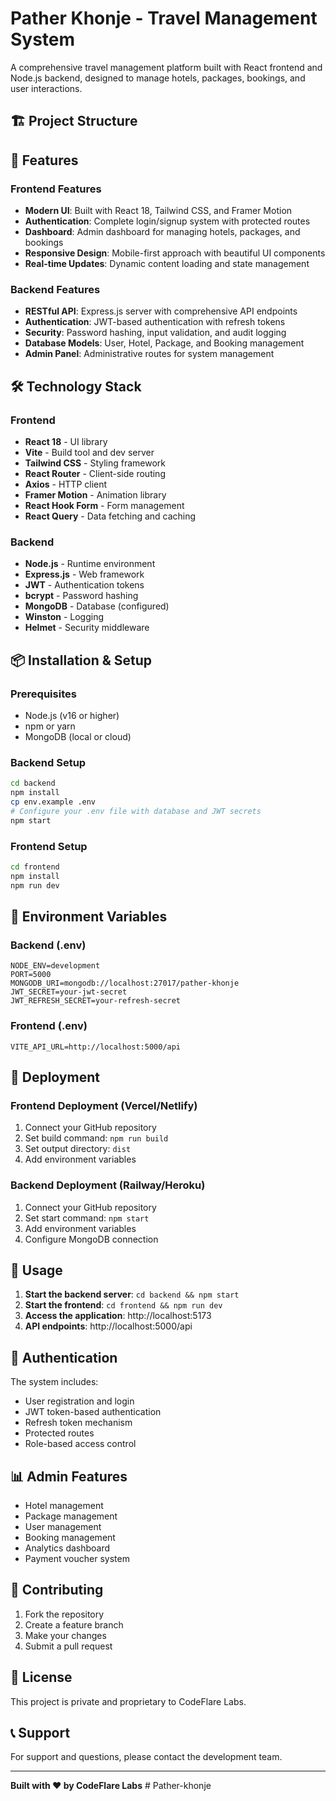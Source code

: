 # Pather Khonje - Travel Management System

A comprehensive travel management platform built with React frontend and Node.js backend, designed to manage hotels, packages, bookings, and user interactions.

## 🏗️ Project Structure


## 🚀 Features

### Frontend Features
- **Modern UI**: Built with React 18, Tailwind CSS, and Framer Motion
- **Authentication**: Complete login/signup system with protected routes
- **Dashboard**: Admin dashboard for managing hotels, packages, and bookings
- **Responsive Design**: Mobile-first approach with beautiful UI components
- **Real-time Updates**: Dynamic content loading and state management

### Backend Features
- **RESTful API**: Express.js server with comprehensive API endpoints
- **Authentication**: JWT-based authentication with refresh tokens
- **Security**: Password hashing, input validation, and audit logging
- **Database Models**: User, Hotel, Package, and Booking management
- **Admin Panel**: Administrative routes for system management

## 🛠️ Technology Stack

### Frontend
- **React 18** - UI library
- **Vite** - Build tool and dev server
- **Tailwind CSS** - Styling framework
- **React Router** - Client-side routing
- **Axios** - HTTP client
- **Framer Motion** - Animation library
- **React Hook Form** - Form management
- **React Query** - Data fetching and caching

### Backend
- **Node.js** - Runtime environment
- **Express.js** - Web framework
- **JWT** - Authentication tokens
- **bcrypt** - Password hashing
- **MongoDB** - Database (configured)
- **Winston** - Logging
- **Helmet** - Security middleware

## 📦 Installation & Setup

### Prerequisites
- Node.js (v16 or higher)
- npm or yarn
- MongoDB (local or cloud)

### Backend Setup
```bash
cd backend
npm install
cp env.example .env
# Configure your .env file with database and JWT secrets
npm start
```

### Frontend Setup
```bash
cd frontend
npm install
npm run dev
```

## 🔧 Environment Variables

### Backend (.env)
```env
NODE_ENV=development
PORT=5000
MONGODB_URI=mongodb://localhost:27017/pather-khonje
JWT_SECRET=your-jwt-secret
JWT_REFRESH_SECRET=your-refresh-secret
```

### Frontend (.env)
```env
VITE_API_URL=http://localhost:5000/api
```

## 🚀 Deployment

### Frontend Deployment (Vercel/Netlify)
1. Connect your GitHub repository
2. Set build command: `npm run build`
3. Set output directory: `dist`
4. Add environment variables

### Backend Deployment (Railway/Heroku)
1. Connect your GitHub repository
2. Set start command: `npm start`
3. Add environment variables
4. Configure MongoDB connection

## 📱 Usage

1. **Start the backend server**: `cd backend && npm start`
2. **Start the frontend**: `cd frontend && npm run dev`
3. **Access the application**: http://localhost:5173
4. **API endpoints**: http://localhost:5000/api

## 🔐 Authentication

The system includes:
- User registration and login
- JWT token-based authentication
- Refresh token mechanism
- Protected routes
- Role-based access control

## 📊 Admin Features

- Hotel management
- Package management
- User management
- Booking management
- Analytics dashboard
- Payment voucher system

## 🤝 Contributing

1. Fork the repository
2. Create a feature branch
3. Make your changes
4. Submit a pull request

## 📄 License

This project is private and proprietary to CodeFlare Labs.

## 📞 Support

For support and questions, please contact the development team.

---

**Built with ❤️ by CodeFlare Labs**
#   P a t h e r - k h o n j e 
 
 
